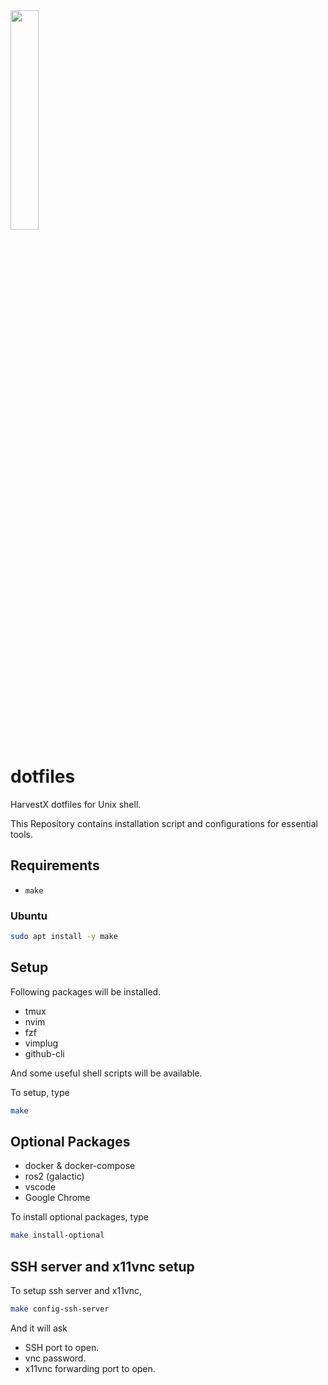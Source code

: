 <img src="https://harvestx.jp/img/logo-red.svg" width="30%">


# dotfiles
HarvestX dotfiles for Unix shell.

This Repository contains installation script and configurations for essential tools.

## Requirements
- `make`

### Ubuntu
```bash
sudo apt install -y make
```

## Setup
Following packages will be installed.

- tmux
- nvim
- fzf
- vimplug
- github-cli

And some useful shell scripts will be available.

To setup, type
```bash
make
```

## Optional Packages
- docker & docker-compose
- ros2 (galactic)
- vscode
- Google Chrome

To install optional packages, type
```bash
make install-optional
```

## SSH server and x11vnc setup
To setup ssh server and x11vnc,
```bash
make config-ssh-server
```
And it will ask
- SSH port to open.
- vnc password.
- x11vnc forwarding port to open.


